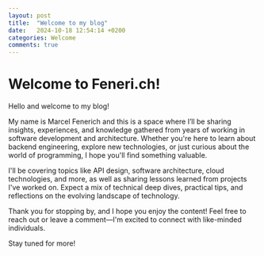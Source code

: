```yaml
---
layout: post
title:  "Welcome to my blog"
date:   2024-10-18 12:54:14 +0200
categories: Welcome
comments: true
---
```


# Welcome to Feneri.ch!

Hello and welcome to my blog!

My name is Marcel Fenerich and this is a space where I’ll be sharing insights, experiences, and knowledge gathered from years of working in software development and architecture. Whether you're here to learn about backend engineering, explore new technologies, or just curious about the world of programming, I hope you'll find something valuable.

I'll be covering topics like API design, software architecture, cloud technologies, and more, as well as sharing lessons learned from projects I've worked on. Expect a mix of technical deep dives, practical tips, and reflections on the evolving landscape of technology.

Thank you for stopping by, and I hope you enjoy the content! Feel free to reach out or leave a comment—I'm excited to connect with like-minded individuals.

Stay tuned for more!
